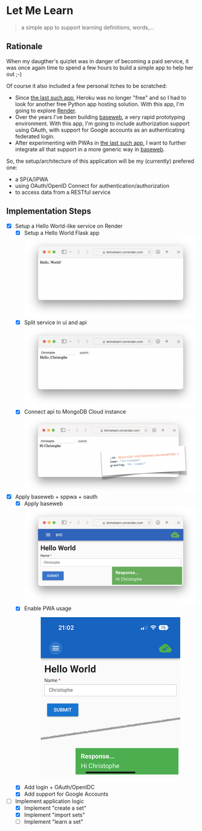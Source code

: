 # Let Me Learn

> a simple app to support learning definitions, words,...

## Rationale

When my daugther's quizlet was in danger of becoming a paid service, it was once again time to spend a few hours to build a simple app to help her out ;-)

Of course it also included a few personal itches to be scratched:

* Since [the last such app](https://github.com/christophevg/howifeel), Heroku was no longer "free" and so I had to look for another free Python app hosting solution. With this app, I'm going to explore [Render](https://render.com).
* Over the years I've been building [baseweb](https://github.com/christophevg/baseweb), a very rapid prototyping environment. With this app, I'm going to include authorization support using OAuth, with support for Google accounts as an authenticating federated login.
* After experimenting with PWAs in [the last such app](https://github.com/christophevg/howifeel), I want to further integrate all that support in a more generic way in [baseweb](https://github.com/christophevg/baseweb).

So, the setup/architecture of this application will be my (currently) prefered one:

* a SP(A/)PWA
* using OAuth/OpenID Connect for authentication/authorization
* to access data from a RESTful service

## Implementation Steps

- [x] Setup a Hello World-like service on Render
  - [x] Setup a Hello World Flask app
    ![Hello World](media/hello-world.png)
  - [x] Split service in ui and api
    ![Hello World, the sequel](media/hello-world-2.png)
  - [x] Connect api to MongoDB Cloud instance
    ![Hello World, the sequel](media/hello-world-3.png)
- [x] Apply baseweb + sppwa + oauth
  - [x] Apply baseweb
    ![Hello baseweb](media/hello-baseweb.png)
  - [x] Enable PWA usage
    <p align="center">
      <img src="https://raw.githubusercontent.com/christophevg/letmelearn/master/media/hello-pwa.png">
    </p>  
  - [x] Add login + OAuth/OpenIDC
  - [x] Add support for Google Accounts
- [ ] Implement application logic
  - [x] Implement "create a set"
  - [x] Implement "import sets"
  - [ ] Implement "learn a set"
